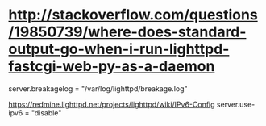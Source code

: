 
# http://stackoverflow.com/questions/19850739/where-does-standard-output-go-when-i-run-lighttpd-fastcgi-web-py-as-a-daemon
server.breakagelog = "/var/log/lighttpd/breakage.log"

https://redmine.lighttpd.net/projects/lighttpd/wiki/IPv6-Config
server.use-ipv6 = "disable"
